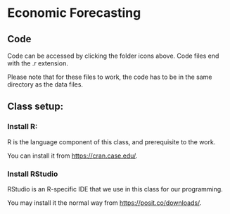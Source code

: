 # Economic Forecasting

## Code
Code can be accessed by clicking the folder icons above. Code files end with the .r extension.

Please note that for these files to work, the code has to be in the same directory as the data files.

## Class setup:

### Install R:
R is the language component of this class, and prerequisite to the work.

You can install it from https://cran.case.edu/.

### Install RStudio
RStudio is an R-specific IDE that we use in this class for our programming.

You may install it the normal way from https://posit.co/downloads/.
